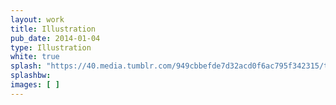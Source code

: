 ```yaml
---
layout: work
title: Illustration
pub_date: 2014-01-04
type: Illustration
white: true
splash: "https://40.media.tumblr.com/949cbbefde7d32acd0f6ac795f342315/tumblr_noof0gmolF1snf70wo1_1280.png"
splashbw: 
images: [ ]
---
```


